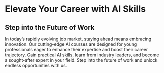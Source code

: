 # Elevate Your Career with AI Skills

## Step into the Future of Work

In today’s rapidly evolving job market, staying ahead means embracing innovation. Our cutting-edge AI courses are designed for young professionals eager to enhance their expertise and boost their career trajectory. Gain practical AI skills, learn from industry leaders, and become a sought-after expert in your field. Step into the future of work and unlock endless opportunities with us.
